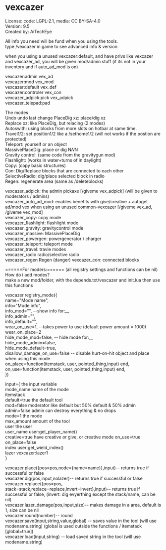 # vexcazer

License: code: LGPL-2.1, media: CC BY-SA-4.0  
Version: 9.5  
Created by: AiTechEye  

All info you need will be fund when you using the tools.  
type /vexcazer in game to see advanced info & version  

when you using a unused vexcazer:default, and have privs like vexcazer and vexcazer_ad, you will be given mod/admin stuff (if its not in your inventory and if auto_ad_mod is on)  

vexcazer:admin vex_ad  
vexcazer:mod vex_mod  
vexcazer:default vex_def  
vexcazer:controler vex_con  
vexcazer_adpick:pick vex_adpick  
vexcazer_telepad:pad  


The modes  
Undo		undo last change
PlaceDig xz:	place/dig xz  
Replace xz:	like PlaceDig, but relacing (2 modes)  
Autoswith:	using blocks from more slots on hotbar at same time.  
Travel1/2:	set position1/2 like a /sethome1/2 (will not works if the postion are protected)  
Teleport:		yourself or an object  
MassivePlaceDig:	place or dig N*N*N  
Gravity control:	(same code from the gravitygun mod)  
Flashlight:	(works in water+turns of in daylight)  
Copy:		(copy basic structures)  
Con:		Dig/Replace blocks that are connected to each other  
SelectiveRadio:	dig/place selected block in radio  
Regen:		regenerate area (same as /deleteblocks)  


vexcazer_adpick:	the admin pickaxe [/giveme vex_adpick] (will be given to moderators / admins)  
vexcazer_auto_ad_mod:	enables benefits with give/creative + autoget ad/mod vex when using an unused common-vexcazer [/giveme vex_ad, /giveme vex_mod]  
vexcazer_copy:		copy mode  
vexcazer_flashlight:	flashlight mode  
vexcazer_gravity:	gravitycontrol mode  
vexcazer_massive:	MassivePlaceDig  
vexcazer_powergen:	powergenerator / charger  
vexcazer_teleport:	teleport mode  
vexcazer_travel:	travle modes  
vexcazer_radio		radio/selective radio  
vexcazer_regen		Regen  (danger)
vexcazer_con:		connected blocks  

======For moders:====== (all registry settings and functions can be nil)  
How do i add modes?  
make a new mod/folder, with the depends.txt/vexcazer and init.lua then use this functions  


vexcazer.registry_mode({  
	name="Mode name",  
	info="Mode info",  
	info_mod="",			--show info for:__  
	info_admin="",  
	info_default="",  
	wear_on_use=1,			--takes power to use (default power amount = 1000)  
	wear_on_place=2  
	hide_mode_mod=false,		-- hide mode for:__  
	hide_mode_admin=false,  
	hide_mode_default=true,  
	disallow_damage_on_use=false	-- disable hurt-on-hit object and place when using this mode  
	on_place=function(itemstack, user, pointed_thing,input) end,  
	on_use=function(itemstack, user, pointed_thing,input) end,  
})

input={			the input variable  
	mode_name	name of the mode  
	itemstack  
	default=true	the default tool  
	mod=false	moderator like default but 50% default & 50% admin  
	admin=false	admin can destroy everything & no drops  
	mode=1		the mode  
	max_amount	amount of the tool  
	user		the user  
	user_name	user:get_player_name()  
	creative=true	have creative or give, or creative mode
	on_use=true  
	on_place=false  
	index		user:get_wield_index()  
	lazer		vexcazer:lazer1  
}

vexcazer.place({pos=pos,node={name=name}},input)-- returns true if successful or false  
vexcazer.dig(pos,input,nolazer)-- returns true if successful or false  
vexcazer.replace({pos=pos, stack=stack,replace=replace,invert=invert},input)-- returns true if successful or false, (invert: dig   evyerthing except the stack/name, can be nil)  
vexcazer.lazer_damage(pos,input,size)-- makes damage in a area, default is 1, size can be nil  
vexcazer.round(number)-- round  
vexcazer.save(input,string,value,global) -- saves value in the tool (will use modename.string) (global is used outside the functions / itemstack [global=true])  
vexcazer.load(input,string) -- load saved string in the tool (will use modename.string)  
